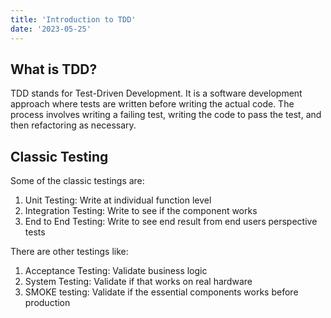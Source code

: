 ```yaml
---
title: 'Introduction to TDD'
date: '2023-05-25'
---
```


## What is TDD?
TDD stands for Test-Driven Development.
It is a software development approach where tests are written before writing the actual code.
The process involves writing a failing test, writing the code to pass the test, and then refactoring as necessary.

## Classic Testing
Some of the classic testings are:
1. Unit Testing: Write at individual function level
2. Integration Testing: Write to see if the component works 
3. End to End Testing: Write to see end result from end users perspective tests

There are other testings like:
1. Acceptance Testing: Validate business logic
2. System Testing: Validate if that works on real hardware
3. SMOKE testing: Validate if the essential components works before production

